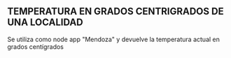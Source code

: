 ## TEMPERATURA EN GRADOS CENTRIGRADOS DE UNA LOCALIDAD

Se utiliza como node app "Mendoza"
y devuelve la temperatura actual en grados centígrados
